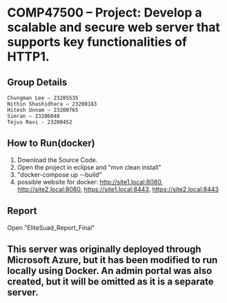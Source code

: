 # COMP47500 – Project: Develop a scalable and secure web server that supports key functionalities of HTTP1.

## Group Details
	Chungman Lee – 23205535
	Nithin Shashidhara – 23200183
	Hitesh Unnam – 23200765
	Simran – 23206048
	Tejus Ravi - 23200452

 ## How to Run(docker)
 1. Download the Source Code.
 2. Open the project in eclipse and "mvn clean install"
 3. "docker-compose up --build"
 4. possible website for docker: http://site1.local:8080, http://site2.local:8080, https://site1.local:8443, https://site2.local:8443
 ## Report
 Open "EliteSuad_Report_Final"
 ## This server was originally deployed through Microsoft Azure, but it has been modified to run locally using Docker. An admin portal was also created, but it will be omitted as it is a separate server.
